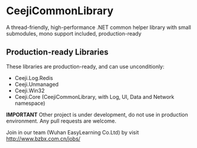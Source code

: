 # CeejiCommonLibrary

A thread-friendly, high-performance .NET common helper library with small submodules, mono support included, production-ready

## Production-ready Libraries

These libraries are production-ready, and can use unconditionly:

* Ceeji.Log.Redis
* Ceeji.Unmanaged
* Ceeji.Win32
* Ceeji.Core (CeejiCommonLibrary, with Log, UI, Data and Network namespace)

**IMPORTANT** Other project is under development, do not use in production environment. Any pull requests are welcome.

Join in our team (Wuhan EasyLearning Co.Ltd) by visit http://www.bzbx.com.cn/jobs/

